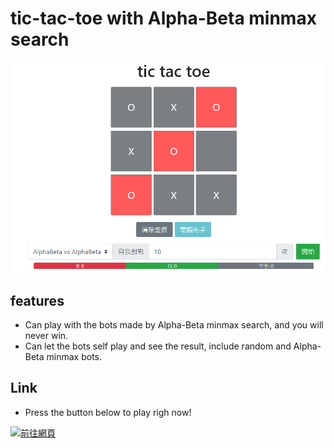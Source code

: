 # tic-tac-toe with Alpha-Beta minmax search

![thumbnail](img/preview.png)

## features

- Can play with the bots made by Alpha-Beta minmax search, and you will never win.
- Can let the bots self play and see the result, include random and Alpha-Beta minmax bots.

## Link

- Press the button below to play righ now!

[![前往網頁](https://github.com/wuilliam104286/image_saves/raw/master/img/button/btn-web-black-ch.png "前往網頁")](https://micr0dust.github.io/SuperTNT_story_mode/)
